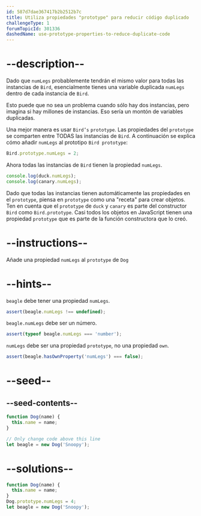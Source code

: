 ```yaml
---
id: 587d7dae367417b2b2512b7c
title: Utiliza propiedades "prototype" para reducir código duplicado
challengeType: 1
forumTopicId: 301336
dashedName: use-prototype-properties-to-reduce-duplicate-code
---
```


# --description--

Dado que `numLegs` probablemente tendrán el mismo valor para todas las instancias de `Bird`, esencialmente tienes una variable duplicada `numLegs` dentro de cada instancia de `Bird`.

Esto puede que no sea un problema cuando sólo hay dos instancias, pero imagina si hay millones de instancias. Eso sería un montón de variables duplicadas.

Una mejor manera es usar `Bird’s` `prototype`. Las propiedades del `prototype` se comparten entre TODAS las instancias de `Bird`. A continuación se explica cómo añadir `numLegs` al prototipo `Bird prototype`:

```js
Bird.prototype.numLegs = 2;
```

Ahora todas las instancias de `Bird` tienen la propiedad `numLegs`.

```js
console.log(duck.numLegs);
console.log(canary.numLegs);
```

Dado que todas las instancias tienen automáticamente las propiedades en el `prototype`, piensa en `prototype` como una "receta" para crear objetos. Ten en cuenta que el `prototype` de `duck` y `canary` es parte del constructor `Bird` como `Bird.prototype`. Casi todos los objetos en JavaScript tienen una propiedad `prototype` que es parte de la función constructora que lo creó.

# --instructions--

Añade una propiedad `numLegs` al `prototype` de `Dog`

# --hints--

`beagle` debe tener una propiedad `numLegs`.

```js
assert(beagle.numLegs !== undefined);
```

`beagle.numLegs` debe ser un número.

```js
assert(typeof beagle.numLegs === 'number');
```

`numLegs` debe ser una propiedad `prototype`, no una propiedad `own`.

```js
assert(beagle.hasOwnProperty('numLegs') === false);
```

# --seed--

## --seed-contents--

```js
function Dog(name) {
  this.name = name;
}

// Only change code above this line
let beagle = new Dog('Snoopy');
```

# --solutions--

```js
function Dog(name) {
  this.name = name;
}
Dog.prototype.numLegs = 4;
let beagle = new Dog('Snoopy');
```
